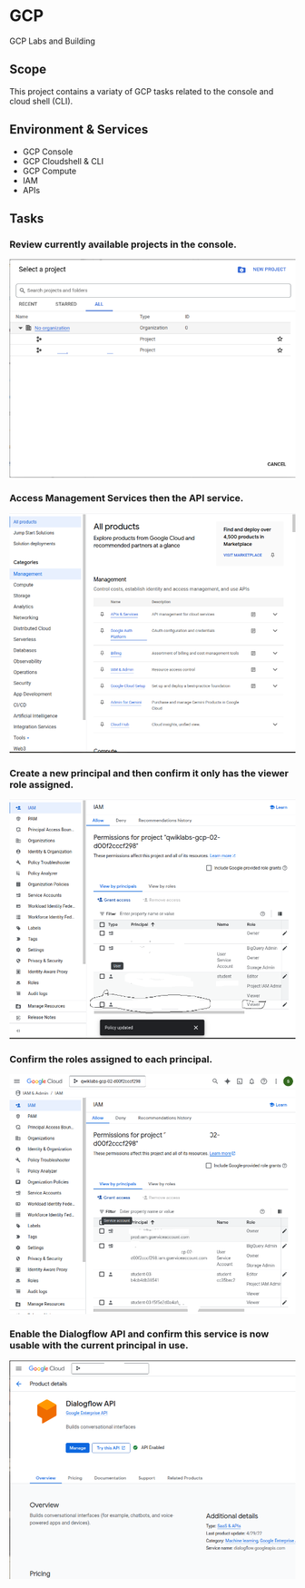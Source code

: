 # GCP
GCP Labs and Building

## Scope
This project contains a variaty of GCP tasks related to the console and cloud shell (CLI).

## Environment & Services
- GCP Console
- GCP Cloudshell & CLI
- GCP Compute
- IAM
- APIs

## Tasks

### Review currently available projects in the console.
![Step1](images/step1.png)

### Access Management Services then the API service.
![Step2](images/step2.png)

### Create a new principal and then confirm it only has the viewer role assigned.
![Step3](images/step3.png)

### Confirm the roles assigned to each principal.
![Step4](images/step4.png)

### Enable the Dialogflow API and confirm this service is now usable with the current principal in use.
![Step5](images/step5.png)

